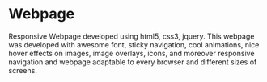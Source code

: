 # Webpage
Responsive Webpage developed using html5, css3, jquery. This webpage was developed with awesome font, sticky navigation, cool animations, nice hover effects on images, image overlays, icons, and moreover responsive navigation and webpage adaptable to every browser and different sizes of screens.
